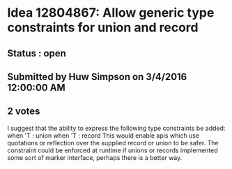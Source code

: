 # Idea 12804867: Allow generic type constraints for union and record #

## Status : open

## Submitted by Huw Simpson on 3/4/2016 12:00:00 AM

## 2 votes

I suggest that the ability to express the following type constraints be added:
when 'T : union
when 'T : record
This would enable apis which use quotations or reflection over the supplied record or union to be safer.
The constraint could be enforced at runtime if unions or records implemented some sort of marker interface, perhaps there is a better way.

